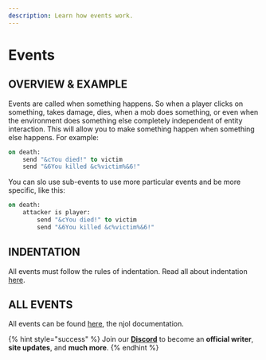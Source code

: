 ```yaml
---
description: Learn how events work.
---
```


# Events

## OVERVIEW & EXAMPLE

Events are called when something happens. So when a player clicks on something, takes damage, dies, when a mob does something, or even when the environment does something else completely independent of entity interaction. This will allow you to make something happen when something else happens. For example:

```vb
on death:
    send "&cYou died!" to victim
    send "&6You killed &c%victim%&6!"
```

You can slo use sub-events to use more particular events and be more specific, like this:

```vb
on death:
    attacker is player:
        send "&cYou died!" to victim
        send "&6You killed &c%victim%&6!"
```


## INDENTATION

All events must follow the rules of indentation. Read all about indentation [here](indentation.md).

## ALL EVENTS

All events can be found [here](http://de.njol.ch/projects/skript/doc/events), the njol documentation.

{% hint style="success" %}
Join our **[Discord](https://invite.gg/minehutxyz)** to become an **official writer**, **site updates**, and **much more**.
{% endhint %}


